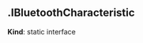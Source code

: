<a name="module_miot/Bluetooth--module.exports.IBluetoothCharacteristic"></a>

## .IBluetoothCharacteristic
**Kind**: static interface  
